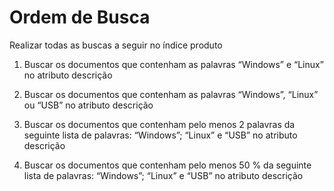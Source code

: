 # Ordem de Busca

Realizar todas as buscas a seguir no índice produto

1. Buscar os documentos que contenham as palavras “Windows” e “Linux” no atributo descrição

2. Buscar os documentos que contenham as palavras “Windows”, “Linux” ou “USB” no atributo descrição

3. Buscar os documentos que contenham pelo menos 2 palavras da seguinte lista de palavras: “Windows”; “Linux” e “USB” no atributo descrição

4. Buscar os documentos que contenham pelo menos 50 % da seguinte lista de palavras: “Windows”; “Linux” e “USB” no atributo descrição
